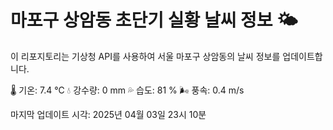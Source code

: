 
# 마포구 상암동 초단기 실황 날씨 정보 🌤️

이 리포지토리는 기상청 API를 사용하여 서울 마포구 상암동의 날씨 정보를 업데이트합니다. 

🌡️ 기온: 7.4 ℃
💧 강수량: 0 mm
💦 습도: 81 %
🌬️ 풍속: 0.4 m/s

마지막 업데이트 시각: 2025년 04월 03일 23시 10분    
